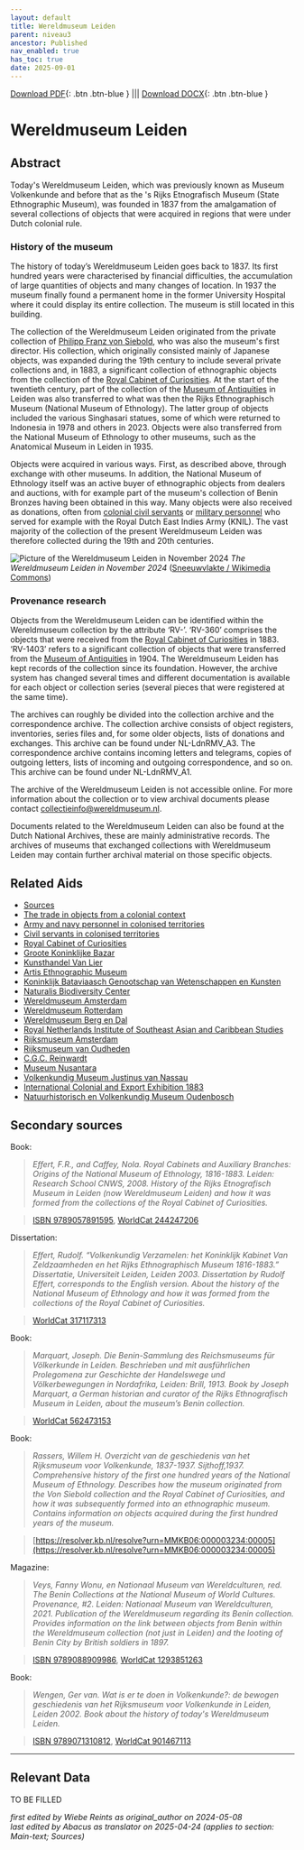 ```yaml
---
layout: default
title: Wereldmuseum Leiden
parent: niveau3
ancestor: Published
nav_enabled: true
has_toc: true
date: 2025-09-01
--- 
```



[Download PDF](https://raw.githubusercontent.com/colonial-heritage/research-guides-dev/refs/heads/main/EXPORTS/published/PDF/niveau3/English/WMLeiden.pdf){: .btn .btn-blue } |||    [Download DOCX](https://raw.githubusercontent.com/colonial-heritage/research-guides-dev/refs/heads/main/EXPORTS/published/DOCX/niveau3/English/WMLeiden.docx){: .btn .btn-blue }


# Wereldmuseum Leiden


## Abstract

Today's Wereldmuseum Leiden, which was previously known as Museum Volkenkunde and before that as the 's Rijks Etnografisch Museum (State Ethnographic Museum), was founded in 1837 from the amalgamation of several collections of objects that were acquired in regions that were under Dutch colonial rule.

### History of the museum

The history of today’s Wereldmuseum Leiden goes back to 1837. Its first hundred years were characterised by financial difficulties, the accumulation of large quantities of objects and many changes of location. In 1937 the museum finally found a permanent home in the former University Hospital where it could display its entire collection. The museum is still located in this building. 

The collection of the Wereldmuseum Leiden originated from the private collection of [Philipp Franz von Siebold](http://www.wikidata.org/entity/Q77140), who was also the museum's first director. His collection, which originally consisted mainly of Japanese objects, was expanded during the 19th century to include several private collections and, in 1883, a significant collection of ethnographic objects from the collection of the [Royal Cabinet of Curiosities](https://app.colonialcollections.nl/en/research-aids/https%3A%2F%2Fn2t%252Enet%2Fark%3A%2F27023%2Fcc7609accb9857dc8ca777ff1d6d4af1). At the start of the twentieth century, part of the collection of the [Museum of Antiquities](https://app.colonialcollections.nl/en/research-aids/https%3A%2F%2Fn2t%252Enet%2Fark%3A%2F27023%2F732277d365ab6fbcc351da7bc2b900b3) in Leiden was also transferred to what was then the Rijks Ethnographisch Museum (National Museum of Ethnology). The latter group of objects included the various Singhasari statues, some of which were returned to Indonesia in 1978 and others in 2023. Objects were also transferred from the National Museum of Ethnology to other museums, such as the Anatomical Museum in Leiden in 1935. 

Objects were acquired in various ways. First, as described above, through exchange with other museums. In addition, the National Museum of Ethnology itself was an active buyer of ethnographic objects from dealers and auctions, with for example part of the museum's collection of Benin Bronzes having been obtained in this way. Many objects were also received as donations, often from [colonial civil servants](https://app.colonialcollections.nl/en/research-aids/https%3A%2F%2Fn2t%252Enet%2Fark%3A%2F27023%2F4f29663e147ee9c1ee7a9eb3019fca18) or [military personnel](https://app.colonialcollections.nl/en/research-aids/https%3A%2F%2Fn2t%252Enet%2Fark%3A%2F27023%2F0ceff3da7d6bba371bb16767a65b619e) who served for example with the Royal Dutch East Indies Army (KNIL). The vast majority of the collection of the present Wereldmuseum Leiden was therefore collected during the 19th and 20th centuries.

![Picture of the Wereldmuseum Leiden in November 2024](https://upload.wikimedia.org/wikipedia/commons/5/51/Wereldmuseum_Leiden_%28nov_2024%29.jpg)
_The Wereldmuseum Leiden in November 2024_ ([Sneeuwvlakte / Wikimedia Commons](https://commons.wikimedia.org/wiki/File:Wereldmuseum_Leiden_(nov_2024).jpg#))

### Provenance research

Objects from the Wereldmuseum Leiden can be identified within the Wereldmuseum collection by the attribute ‘RV-’. ‘RV-360’ comprises the objects that were received from the [Royal Cabinet of Curiosities](https://app.colonialcollections.nl/en/research-aids/https%3A%2F%2Fn2t%252Enet%2Fark%3A%2F27023%2Fcc7609accb9857dc8ca777ff1d6d4af1) in 1883. ‘RV-1403’ refers to a significant collection of objects that were transferred from the [Museum of Antiquities](https://app.colonialcollections.nl/en/research-aids/https%3A%2F%2Fn2t%252Enet%2Fark%3A%2F27023%2F732277d365ab6fbcc351da7bc2b900b3) in 1904. The Wereldmuseum Leiden has kept records of the collection since its foundation. However, the archive system has changed several times and different documentation is available for each object or collection series (several pieces that were registered at the same time). 

The archives can roughly be divided into the collection archive and the correspondence archive. The collection archive consists of object registers, inventories, series files and, for some older objects, lists of donations and exchanges. This archive can be found under NL-LdnRMV_A3. The correspondence archive contains incoming letters and telegrams, copies of outgoing letters, lists of incoming and outgoing correspondence, and so on. This archive can be found under NL-LdnRMV_A1.

The archive of the Wereldmuseum Leiden is not accessible online. For more information about the collection or to view archival documents please contact [collectieinfo@wereldmuseum.nl](mailto:collectieinfo@wereldmuseum.nl). 

Documents related to the Wereldmuseum Leiden can also be found at the Dutch National Archives, these are mainly administrative records. The archives of museums that exchanged collections with Wereldmuseum Leiden may contain further archival material on those specific objects.


## Related Aids

 - [Sources](niveau1/English/Sources_20240501.yml)  
 - [The trade in objects from a colonial context](niveau2/English/Trade_20240316.yml)  
 - [Army and navy personnel in colonised territories](niveau2/English/MilitaryAndNavy_20240417.yml)  
 - [Civil servants in colonised territories](niveau2/English/CivilServants_20240316.yml)  
 - [Royal Cabinet of Curiosities](niveau3/English/KKZ_20240417.yml)  
 - [Groote Koninklijke Bazar](niveau3/English/KoninklijkeBazaar_2040503.yml)  
 - [Kunsthandel Van Lier](niveau3/English/KunsthandelVanLier_20240507.yml)  
 - [Artis Ethnographic Museum](niveau3/English/EMArtis_20240712.yml)  
 - [Koninklijk Bataviaasch Genootschap van Wetenschappen en Kunsten](niveau3/English/BGKW_20240905.yml)  
 - [Naturalis Biodiversity Center](niveau3/English/Naturalis_20270710.yml)  
 - [Wereldmuseum Amsterdam](niveau3/English/WMAmsterdam_20240809.yml)  
 - [Wereldmuseum Rotterdam](niveau3/English/WMRotterdam_2040822.yml)  
 - [Wereldmuseum Berg en Dal](niveau3/English/WMBergEnDal_20241001.yml)  
 - [Royal Netherlands Institute of Southeast Asian and Caribbean Studies](niveau3/English/KITLV_20240704.yml)  
 - [Rijksmuseum Amsterdam](niveau3/English/RijksmuseumAmsterdam_20240905.yml)  
 - [Rijksmuseum van Oudheden](niveau3/English/RMO_20241106.yml)  
 - [C.G.C. Reinwardt](niveau3/English/Reinwardt_20241217.yml)  
 - [Museum Nusantara](niveau3/English/MNusantara_20250225.yml)  
 - [Volkenkundig Museum Justinus van Nassau](niveau3/English/JustinusNassau_20250513.yml)  
 - [International Colonial and Export Exhibition 1883](niveau3/English/Wereldtentoonstelling1883_20250602.yml)  
 - [Natuurhistorisch en Volkenkundig Museum Oudenbosch](niveau3/English/MOudenbosch_20250603.yml)  

## Secondary sources

Book:
  > *Effert, F.R., and Caffey, Nola. Royal Cabinets and Auxiliary Branches: Origins of the National Museum of Ethnology, 1816-1883. Leiden: Research School CNWS, 2008.*
  > _History of the Rijks Etnografisch Museum in Leiden (now Wereldmuseum Leiden) and how it was formed from the collections of the Royal Cabinet of Curiosities._  

  > [ISBN 9789057891595](https://isbnsearch.org/isbn/9789057891595), [WorldCat 244247206](https://search.worldcat.org/title/244247206)

Dissertation:
  > *Effert, Rudolf. “Volkenkundig Verzamelen: het Koninklijk Kabinet Van Zeldzaamheden en het Rijks Ethnographisch Museum 1816-1883.” Dissertatie, Universiteit Leiden, Leiden 2003.*
  > _Dissertation by Rudolf Effert, corresponds to the English version. About the history of the National Museum of Ethnology and how it was formed from the collections of the Royal Cabinet of Curiosities._  

  > [WorldCat 317117313](https://search.worldcat.org/title/317117313)

Book:
  > *Marquart, Joseph. Die Benin-Sammlung des Reichsmuseums für Völkerkunde in Leiden. Beschrieben und mit ausführlichen Prolegomena zur Geschichte der Handelswege und Völkerbewegungen in Nordafrika, Leiden: Brill, 1913.*
  > _Book by Joseph Marquart, a German historian and curator of the Rijks Ethnografisch Museum in Leiden, about the museum’s Benin collection._  

  > [WorldCat 562473153](https://search.worldcat.org/title/562473153)

Book:
  > *Rassers, Willem H. Overzicht van de geschiedenis van het Rijksmuseum voor Volkenkunde, 1837-1937. Sijthoff,1937.*
  > _Comprehensive history of the first one hundred years of the National Museum of Ethnology. Describes how the museum originated from the Von Siebold collection and the Royal Cabinet of Curiosities, and how it was subsequently formed into an ethnographic museum. Contains information on objects acquired during the first hundred years of the museum._  

  > [https://resolver.kb.nl/resolve?urn=MMKB06:000003234:00005](https://resolver.kb.nl/resolve?urn=MMKB06:000003234:00005)

Magazine:
  > *Veys, Fanny Wonu, en Nationaal Museum van Wereldculturen, red. The Benin Collections at the National Museum of World Cultures. Provenance, #2. Leiden: Nationaal Museum van Wereldculturen, 2021.*
  > _Publication of the Wereldmuseum regarding its Benin collection. Provides information on the link between objects from Benin within the Wereldmuseum collection (not just in Leiden) and the looting of Benin City by British soldiers in 1897._  

  > [ISBN 9789088909986](https://isbnsearch.org/isbn/9789088909986), [WorldCat 1293851263](https://search.worldcat.org/title/1293851263)

Book:
  > *Wengen, Ger van. Wat is er te doen in Volkenkunde?: de bewogen geschiedenis van het Rijksmuseum voor Volkenkunde in Leiden, Leiden 2002.*
  > _Book about the history of today's Wereldmuseum Leiden._  

  > [ISBN 9789071310812](https://isbnsearch.org/isbn/9789071310812), [WorldCat 901467113](https://search.worldcat.org/title/901467113)



---
## Relevant Data 
TO BE FILLED

_first edited by Wiebe Reints as original_author on 2024-05-08_  
_last edited by Abacus as translator on 2025-04-24
(applies to section: Main-text; Sources)_
        